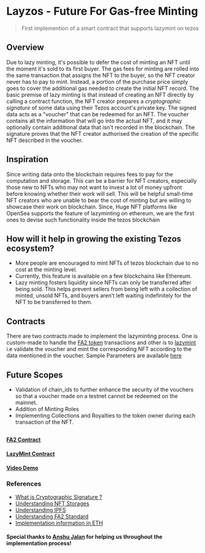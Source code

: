 # Layzos - Future For Gas-free Minting
>First implemention of a smart contract that supports lazymint on tezos

## Overview
Due to lazy minting, it's possible to defer the cost of minting an NFT until the moment it's sold to its first buyer. The gas fees for minting are rolled into the same transaction that assigns the NFT to the buyer, so the NFT creator never has to pay to mint. Instead, a portion of the purchase price simply goes to cover the additional gas needed to create the initial NFT record. The basic premise of lazy minting is that instead of creating an NFT directly by calling a contract function, the NFT creator prepares a *cryptographic signature* of some data using their Tezos account's private key. The signed data acts as a "voucher" that can be redeemed for an NFT. The voucher contains all the information that will go into the actual NFT, and it may optionally contain additional data that isn't recorded in the blockchain. The signature proves that the NFT creator authorised the creation of the specific NFT described in the voucher.

## Inspiration
Since writing data onto the blockchain requires fees to pay for the computation and storage. 
This can be a barrier for NFT creators, especially those new to NFTs who may not want to invest a lot of money upfront before knowing whether their work will sell. This will be helpful small-time NFT creators who are unable to bear the cost of minting but are willing to showcase their work on blockchain.
Since, Huge NFT platforms like OpenSea supports the feature of lazyminting on ethereum, we are the first ones to devise such functionality inside the tezos blockchain

## How will it help in growing the existing Tezos ecosystem?
- More people are encouraged to mint NFTs of tezos blockchain due to no cost at the minting level.
- Currently, this feature is available on a few blockchains like Ethereum.
- Lazy minting fosters liquidity since NFTs can only be transferred after being sold. This helps prevent sellers from being left with a collection of minted, unsold NFTs, and buyers aren’t left waiting indefinitely for the NFT to be transferred to them.

## Contracts
There are two contracts made to implement the lazyminting process. One is custom-made to handle the [FA2 token](contracts/fa2.py) transactions and other is to [lazymint](contracts/lazymint.py) i.e validate the voucher and mint the corresponding NFT according to the data mentioned in the voucher. Sample Parameters are available [here](tests)

## Future Scopes
- Validation of chain_ids to further enhance the security of the vouchers so that a voucher made on a testnet cannot be redeemed on the mainnet.
- Addition of Minting Roles
- Implementing Collections and Royalties to the token owner during each transaction of the NFT.
## 
#### [FA2 Contract](https://better-call.dev/jakartanet/KT1XkZjMpL5R2aZ5PWTrn1e6tzfBRLAxSdkD/)
#### [LazyMint Contract](https://better-call.dev/jakartanet/KT1SiBT7p6SZM64LBPJZN5GFYQbxUpMXQuQH)
#### [Video Demo](https://drive.google.com/file/d/1UThdol3o9yYTmX3zv5EiQWI68XSg9h44/view?usp=drivesdk)
### References
- [What is Cryptographic Signature ?](https://docs.microsoft.com/en-us/dotnet/standard/security/cryptographic-signatures)
- [Understanding NFT Storages](https://nft.storage/docs/)
- [Understanding IPFS](https://docs.ipfs.tech/concepts/how-ipfs-works/)
- [Understanding FA2 Standard](https://tzip.tezosagora.org/proposal/tzip-12/)
- [Implementation information in ETH](https://github.com/yusefnapora/lazy-minting)

#### Special thanks to [Anshu Jalan](https://github.com/AnshuJalan) for helping us throughout the implementation process!

